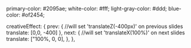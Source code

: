 primary-color: #2095ae;
white-color: #fff;
light-gray-color: #ddd;
blue-color: #of2454;

creativeEffect: {
prev: {
//will set 'translateZ(-400px)' on previous slides
translate:  [0,0, -400]
},
next: {
//will set 'translateX(100%)' on next slides
translate: ["100%, 0, 0],
},
},
